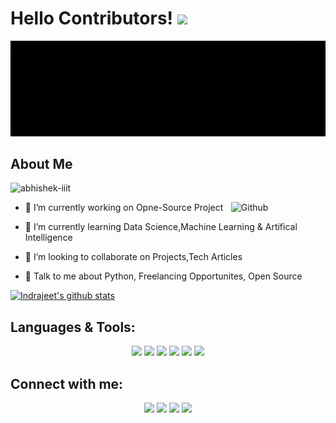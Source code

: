 <h1> Hello Contributors! <img src = "https://raw.githubusercontent.com/MartinHeinz/MartinHeinz/master/wave.gif" width = 50px> </h1>
<div align="center">
<img src="bg_gif.gif" alt="cover" />
</div>


<h2> About Me </h2><img src="https://komarev.com/ghpvc/?username=USERNAME&label=Views&color=blue&style=plastic" alt="abhishek-iiit" />
 </p>
<img width="30%" align="right" alt="Github" src="https://user-images.githubusercontent.com/69477761/128383016-aabb6249-407d-4b15-82e4-74848ef6f0c9.png" />

- 🔭 I’m currently working on Opne-Source Project

- 🌱 I’m currently learning Data Science,Machine Learning & Artifical Intelligence 

- 👯 I’m looking to collaborate on Projects,Tech Articles 

- 💬 Talk to me about Python, Freelancing Opportunites, Open Source 


[![Indrajeet's github stats](https://github-readme-stats.vercel.app/api?username=abhishek-iiit&count_private=true&include_all_commits=true&theme=radical)](https://github.com/abhishek-iiit?tab=repositories)

## Languages & Tools:
<div align="center">
<img src="https://img.shields.io/badge/Python-FFD43B?style=for-the-badge&logo=python&logoColor=darkgreen" />
<img src="https://img.shields.io/badge/PHP-777BB4?style=for-the-badge&logo=php&logoColor=white" />
<img src="https://img.shields.io/badge/Numpy-777BB4?style=for-the-badge&logo=numpy&logoColor=white" />
<img src="https://img.shields.io/badge/Pandas-2C2D72?style=for-the-badge&logo=pandas&logoColor=white" />
<img src="https://img.shields.io/badge/scikit_learn-F7931E?style=for-the-badge&logo=scikit-learn&logoColor=white" />
<img src="https://img.shields.io/badge/MySQL-00000F?style=for-the-badge&logo=mysql&logoColor=white" />
</div>

## Connect with me:
<div align="center">
<a href="https://www.linkedin.com/in/abhishek-iiit/"><img src="https://img.shields.io/badge/LinkedIn-0077B5?style=for-the-badge&logo=linkedin&logoColor=white" /></a>
<a href="mailto:abhishek-iiit@gmail.com"><img src="https://img.shields.io/badge/Gmail-D14836?style=for-the-badge&logo=gmail&logoColor=white" /></a>
<a href="https://twitter.com/abhishek__iiit"><img src="https://img.shields.io/badge/Twitter-1DA1F2?style=for-the-badge&logo=twitter&logoColor=white" /></a>
<a href="https://github.com/abhishek-iiit/"><img src="https://img.shields.io/badge/GitHub-100000?style=for-the-badge&logo=github&logoColor=white" /></a>
</div>
